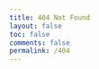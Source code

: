 ```yaml
---
title: 404 Not Found
layout: false
toc: false
comments: false
permalink: /404
---
```

<html>
<head>
  <meta http-equiv="content-type" content="text/html;charset=utf-8;"/>
  <meta http-equiv="X-UA-Compatible" content="IE=edge,chrome=1" />
  <meta name="robots" content="all" />
  <meta name="robots" content="index,follow"/>
  <link rel="stylesheet" type="text/css" href="https://qzone.qq.com/gy/404/style/404style.css">
</head>
<body>
  <script type="text/javascript" src="//qzonestyle.gtimg.cn/qzone/hybrid/app/404/search_children.js" charset="utf-8"
          charset="utf-8" homePageUrl="/blog/"
          homePageName="回到我的主页">
  </script>
  <script src="http://qzone.qq.com/gy/404/data.js" charset="utf-8"></script>
  <script src="http://qzone.qq.com/gy/404/page.js" charset="utf-8"></script>
</body>
</html>
